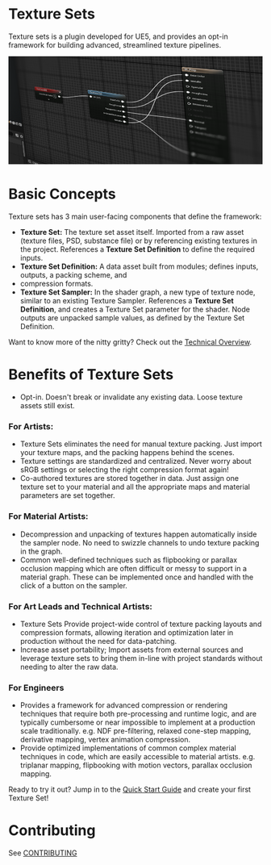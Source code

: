 # Texture Sets

Texture sets is a plugin developed for UE5, and provides an opt-in framework for building advanced, streamlined texture 
pipelines.

![](./Docs/Img/tiltshift_textureset_01.png)

# Basic Concepts

Texture sets has 3 main user-facing components that define the framework:
- **Texture Set:** The texture set asset itself. Imported from a raw asset (texture files, PSD, substance file) or by 
referencing existing textures in the project. References a **Texture Set Definition** to define the required inputs.
- **Texture Set Definition:** A data asset built from modules; defines inputs, outputs, a packing scheme, and
- compression formats.
- **Texture Set Sampler:** In the shader graph, a new type of texture node, similar to an existing Texture Sampler. 
References a **Texture Set Definition**, and creates a Texture Set parameter for the shader. Node outputs are unpacked 
sample values, as defined by the Texture Set Definition.

Want to know more of the nitty gritty? Check out the [Technical Overview](./Docs/TechnicalOverview.md).

# Benefits of Texture Sets

- Opt-in. Doesn't break or invalidate any existing data. Loose texture assets still exist.

### For Artists:
- Texture Sets eliminates the need for manual texture packing. Just import your texture maps, and the packing happens 
behind the scenes.
- Texture settings are standardized and centralized. Never worry about sRGB settings or selecting the right compression 
format again!
- Co-authored textures are stored together in data. Just assign one texture set to your material and all the appropriate
maps and material parameters are set together.

### For Material Artists:
- Decompression and unpacking of textures happen automatically inside the sampler node. No need to swizzle channels to
undo texture packing in the graph.
- Common well-defined techniques such as flipbooking or parallax occlusion mapping which are often difficult or messy to
support in a material graph. These can be implemented once and handled with the click of a button on the sampler.

### For Art Leads and Technical Artists:
- Texture Sets Provide project-wide control of texture packing layouts and compression formats, allowing iteration and
optimization later in production without the need for data-patching.
- Increase asset portability; Import assets from external sources and leverage texture sets to bring them in-line with
project standards without needing to alter the raw data.

### For Engineers
- Provides a framework for advanced compression or rendering techniques that require both pre-processing and runtime
logic, and are typically cumbersome or near impossible to implement at a production scale traditionally. e.g. NDF 
pre-filtering, relaxed cone-step mapping, derivative mapping, vertex animation compression.
- Provide optimized implementations of common complex material techniques in code, which are easily accessible to
material artists. e.g. triplanar mapping, flipbooking with motion vectors, parallax occlusion mapping.


Ready to try it out? Jump in to the [Quick Start Guide](./Docs/QuickStart.md) and create your first Texture Set!

# Contributing

See [CONTRIBUTING](./CONTRIBUTING.md)